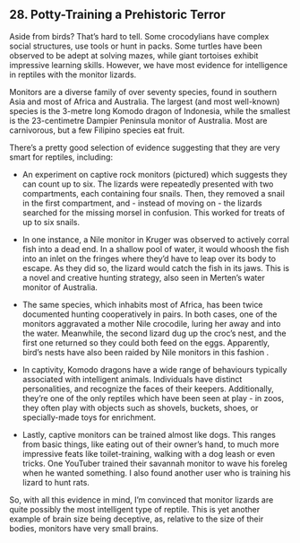 
## 28. Potty-Training a Prehistoric Terror

Aside from birds? That’s hard to tell. Some crocodylians have complex social structures, use tools or hunt in packs. Some turtles have been observed to be adept at solving mazes, while giant tortoises exhibit impressive learning skills. However, we have most evidence for intelligence in reptiles with the monitor lizards.

Monitors are a diverse family of over seventy species, found in southern Asia and most of Africa and Australia. The largest (and most well-known) species is the 3-metre long Komodo dragon of Indonesia, while the smallest is the 23-centimetre Dampier Peninsula monitor of Australia. Most are carnivorous, but a few Filipino species eat fruit.

There’s a pretty good selection of evidence suggesting that they are very smart for reptiles, including:

*   An experiment on captive rock monitors (pictured) which suggests they can count up to six. The lizards were repeatedly presented with two compartments, each containing four snails. Then, they removed a snail in the first compartment, and - instead of moving on - the lizards searched for the missing morsel in confusion. This worked for treats of up to six snails.

*   In one instance, a Nile monitor in Kruger was observed to actively corral fish into a dead end. In a shallow pool of water, it would whoosh the fish into an inlet on the fringes where they’d have to leap over its body to escape. As they did so, the lizard would catch the fish in its jaws. This is a novel and creative hunting strategy, also seen in Merten’s water monitor of Australia.

*   The same species, which inhabits most of Africa, has been twice documented hunting cooperatively in pairs. In both cases, one of the monitors aggravated a mother Nile crocodile, luring her away and into the water. Meanwhile, the second lizard dug up the croc’s nest, and the first one returned so they could both feed on the eggs. Apparently, bird’s nests have also been raided by Nile monitors in this fashion .

*   In captivity, Komodo dragons have a wide range of behaviours typically associated with intelligent animals. Individuals have distinct personalities, and recognize the faces of their keepers. Additionally, they’re one of the only reptiles which have been seen at play - in zoos, they often play with objects such as shovels, buckets, shoes, or specially-made toys for enrichment.

*   Lastly, captive monitors can be trained almost like dogs. This ranges from basic things, like eating out of their owner’s hand, to much more impressive feats like toilet-training, walking with a dog leash or even tricks. One YouTuber trained their savannah monitor to wave his foreleg when he wanted something. I also found another user who is training his lizard to hunt rats.

So, with all this evidence in mind, I’m convinced that monitor lizards are quite possibly the most intelligent type of reptile. This is yet another example of brain size being deceptive, as, relative to the size of their bodies, monitors have very small brains.

